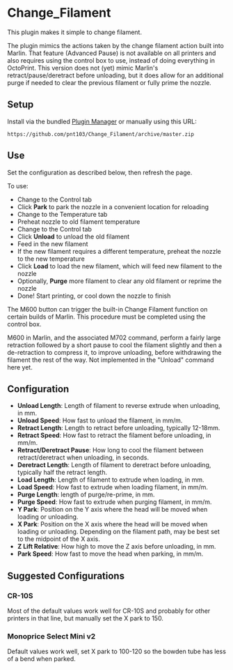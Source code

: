 # Change_Filament

This plugin makes it simple to change filament.

The plugin mimics the actions taken by the change filament action built into
Marlin. That feature (Advanced Pause) is not available on all printers and also
requires using the control box to use, instead of doing everything in OctoPrint.
This version does not (yet) mimic Marlin's retract/pause/deretract before unloading,
but it does allow for an additional purge if needed to clear the previous filament
or fully prime the nozzle.

## Setup

Install via the bundled [Plugin Manager](https://github.com/foosel/OctoPrint/wiki/Plugin:-Plugin-Manager)
or manually using this URL:

    https://github.com/pnt103/Change_Filament/archive/master.zip

## Use

Set the configuration as described below, then refresh the page.

To use:

* Change to the Control tab
* Click **Park** to park the nozzle in a convenient location for reloading
* Change to the Temperature tab
* Preheat nozzle to old filament temperature
* Change to the Control tab
* Click **Unload** to unload the old filament
* Feed in the new filament
* If the new filament requires a different temperature, preheat the nozzle to the new temperature
* Click **Load** to load the new filament, which will feed new filament to the nozzle
* Optionally, **Purge** more filament to clear any old filament or reprime the nozzle
* Done! Start printing, or cool down the nozzle to finish

The M600 button can trigger the built-in Change Filament function on certain builds of Marlin. This procedure must be completed using the control box.

M600 in Marlin, and the associated M702 command, perform a fairly large retraction
followed by a short pause to cool the filament slightly and then a de-retraction to compress it,
to improve unloading, before withdrawing the filament the rest of the way.  Not implemented in
the "Unload" command here yet.

## Configuration

* **Unload Length**: Length of filament to reverse extrude when unloading, in mm.
* **Unload Speed**: How fast to unload the filament, in mm/m.
* **Retract Length**: Length to retract before unloading, typically 12-18mm.
* **Retract Speed**: How fast to retract the filament before unloading, in mm/m.
* **Retract/Deretract Pause**: How long to cool the filament between retract/deretract when unloading, in seconds.
* **Deretract Length**: Length of filament to deretract before unloading, typically half the retract length.
* **Load Length**: Length of filament to extrude when loading, in mm.
* **Load Speed**: How fast to extrude when loading filament, in mm/m.
* **Purge Length**: length of purge/re-prime, in mm.
* **Purge Speed**: How fast to extrude when purging filament, in mm/m.
* **Y Park**: Position on the Y axis where the head will be moved when loading or unloading.
* **X Park**: Position on the X axis where the head will be moved when loading or unloading. Depending on the filament path, may be best set to the midpoint of the X axis.
* **Z Lift Relative**: How high to move the Z axis before unloading, in mm.
* **Park Speed**: How fast to move the head when parking, in mm/m.

## Suggested Configurations

### CR-10S

Most of the default values work well for CR-10S and probably for other printers in that line, but manually set the X park to 150.

### Monoprice Select Mini v2

Default values work well, set X park to 100-120 so the bowden tube has less of a bend when parked.
